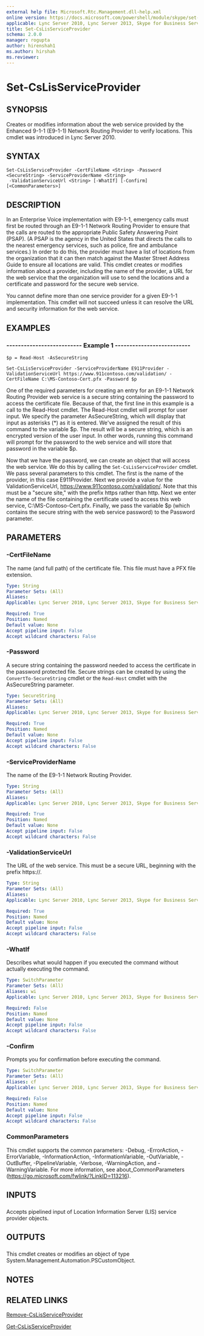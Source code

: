 ```yaml
---
external help file: Microsoft.Rtc.Management.dll-help.xml
online version: https://docs.microsoft.com/powershell/module/skype/set-cslisserviceprovider
applicable: Lync Server 2010, Lync Server 2013, Skype for Business Server 2015, Skype for Business Server 2019
title: Set-CsLisServiceProvider
schema: 2.0.0
manager: rogupta
author: hirenshah1
ms.author: hirshah
ms.reviewer:
---
```


# Set-CsLisServiceProvider

## SYNOPSIS
Creates or modifies information about the web service provided by the Enhanced 9-1-1 (E9-1-1) Network Routing Provider to verify locations.
This cmdlet was introduced in Lync Server 2010.


## SYNTAX

```
Set-CsLisServiceProvider -CertFileName <String> -Password <SecureString> -ServiceProviderName <String>
 -ValidationServiceUrl <String> [-WhatIf] [-Confirm] [<CommonParameters>]
```

## DESCRIPTION
In an Enterprise Voice implementation with E9-1-1, emergency calls must first be routed through an E9-1-1 Network Routing Provider to ensure that the calls are routed to the appropriate Public Safety Answering Point (PSAP).
(A PSAP is the agency in the United States that directs the calls to the nearest emergency services, such as police, fire and ambulance services.) In order to do this, the provider must have a list of locations from the organization that it can then match against the Master Street Address Guide to ensure all locations are valid.
This cmdlet creates or modifies information about a provider, including the name of the provider, a URL for the web service that the organization will use to send the locations and a certificate and password for the secure web service.

You cannot define more than one service provider for a given E9-1-1 implementation.
This cmdlet will not succeed unless it can resolve the URL and security information for the web service.


## EXAMPLES

### -------------------------- Example 1 --------------------------
```
$p = Read-Host -AsSecureString

Set-CsLisServiceProvider -ServiceProviderName E911Provider -ValidationServiceUrl https://www.911contoso.com/validation/ -CertFileName C:\MS-Contoso-Cert.pfx -Password $p
```

One of the required parameters for creating an entry for an E9-1-1 Network Routing Provider web service is a secure string containing the password to access the certificate file.
Because of that, the first line in this example is a call to the Read-Host cmdlet.
The Read-Host cmdlet will prompt for user input.
We specify the parameter AsSecureString, which will display that input as asterisks (*) as it is entered.
We've assigned the result of this command to the variable $p.
The result will be a secure string, which is an encrypted version of the user input.
In other words, running this command will prompt for the password to the web service and will store that password in the variable $p.

Now that we have the password, we can create an object that will access the web service.
We do this by calling the `Set-CsLisServiceProvider` cmdlet.
We pass several parameters to this cmdlet.
The first is the name of the provider, in this case E911Provider.
Next we provide a value for the ValidationServiceUrl, https://www.911contoso.com/validation/.
Note that this must be a "secure site," with the prefix https rather than http.
Next we enter the name of the file containing the certificate used to access this web service, C:\MS-Contoso-Cert.pfx.
Finally, we pass the variable $p (which contains the secure string with the web service password) to the Password parameter.


## PARAMETERS

### -CertFileName
The name (and full path) of the certificate file.
This file must have a PFX file extension.

```yaml
Type: String
Parameter Sets: (All)
Aliases: 
Applicable: Lync Server 2010, Lync Server 2013, Skype for Business Server 2015, Skype for Business Server 2019

Required: True
Position: Named
Default value: None
Accept pipeline input: False
Accept wildcard characters: False
```

### -Password
A secure string containing the password needed to access the certificate in the password protected file.
Secure strings can be created by using the `ConvertTo-SecureString` cmdlet or the `Read-Host` cmdlet with the AsSecureString parameter.

```yaml
Type: SecureString
Parameter Sets: (All)
Aliases: 
Applicable: Lync Server 2010, Lync Server 2013, Skype for Business Server 2015, Skype for Business Server 2019

Required: True
Position: Named
Default value: None
Accept pipeline input: False
Accept wildcard characters: False
```

### -ServiceProviderName
The name of the E9-1-1 Network Routing Provider.

```yaml
Type: String
Parameter Sets: (All)
Aliases: 
Applicable: Lync Server 2010, Lync Server 2013, Skype for Business Server 2015, Skype for Business Server 2019

Required: True
Position: Named
Default value: None
Accept pipeline input: False
Accept wildcard characters: False
```

### -ValidationServiceUrl
The URL of the web service.
This must be a secure URL, beginning with the prefix https://.

```yaml
Type: String
Parameter Sets: (All)
Aliases: 
Applicable: Lync Server 2010, Lync Server 2013, Skype for Business Server 2015, Skype for Business Server 2019

Required: True
Position: Named
Default value: None
Accept pipeline input: False
Accept wildcard characters: False
```

### -WhatIf
Describes what would happen if you executed the command without actually executing the command.

```yaml
Type: SwitchParameter
Parameter Sets: (All)
Aliases: wi
Applicable: Lync Server 2010, Lync Server 2013, Skype for Business Server 2015, Skype for Business Server 2019

Required: False
Position: Named
Default value: None
Accept pipeline input: False
Accept wildcard characters: False
```

### -Confirm
Prompts you for confirmation before executing the command.

```yaml
Type: SwitchParameter
Parameter Sets: (All)
Aliases: cf
Applicable: Lync Server 2010, Lync Server 2013, Skype for Business Server 2015, Skype for Business Server 2019

Required: False
Position: Named
Default value: None
Accept pipeline input: False
Accept wildcard characters: False
```

### CommonParameters
This cmdlet supports the common parameters: -Debug, -ErrorAction, -ErrorVariable, -InformationAction, -InformationVariable, -OutVariable, -OutBuffer, -PipelineVariable, -Verbose, -WarningAction, and -WarningVariable. For more information, see about_CommonParameters (https://go.microsoft.com/fwlink/?LinkID=113216).

## INPUTS

###  
Accepts pipelined input of Location Information Server (LIS) service provider objects.

## OUTPUTS

###  
This cmdlet creates or modifies an object of type System.Management.Automation.PSCustomObject.

## NOTES

## RELATED LINKS

[Remove-CsLisServiceProvider](Remove-CsLisServiceProvider.md)

[Get-CsLisServiceProvider](Get-CsLisServiceProvider.md)

